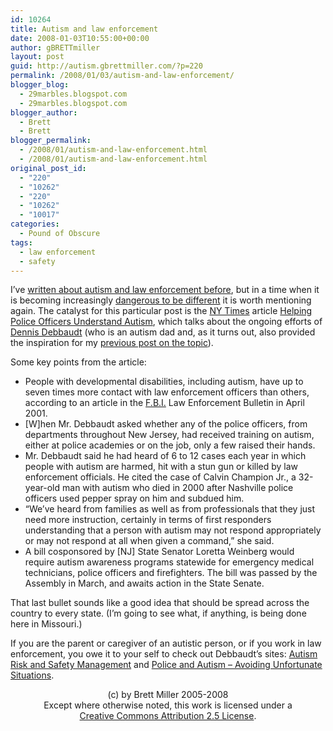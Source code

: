 ```yaml
---
id: 10264
title: Autism and law enforcement
date: 2008-01-03T10:55:00+00:00
author: gBRETTmiller
layout: post
guid: http://autism.gbrettmiller.com/?p=220
permalink: /2008/01/03/autism-and-law-enforcement/
blogger_blog:
  - 29marbles.blogspot.com
  - 29marbles.blogspot.com
blogger_author:
  - Brett
  - Brett
blogger_permalink:
  - /2008/01/autism-and-law-enforcement.html
  - /2008/01/autism-and-law-enforcement.html
original_post_id:
  - "220"
  - "10262"
  - "220"
  - "10262"
  - "10017"
categories:
  - Pound of Obscure
tags:
  - law enforcement
  - safety
---
```

I&#8217;ve [written about autism and law enforcement before](http://29marbles.blogspot.com/2006/04/avoiding-unfortunate-situations-autism.html), but in a time when it is becoming increasingly [dangerous to be different](http://www.schneier.com/blog/archives/2007/11/the_war_on_the.html "Schneier on Security: The War on the Unexpected") it is worth mentioning again. The catalyst for this particular post is the [NY Times](http://www.nytimes.com/) article [Helping Police Officers Understand Autism](http://www.nytimes.com/2007/12/21/nyregion/21autism.html?partner=rssnyt&emc=rss), which talks about the ongoing efforts of [Dennis Debbaudt](http://www.autismriskmanagement.com/about.html) (who is an autism dad and, as it turns out, also provided the inspiration for my [previous post on the topic](http://29marbles.blogspot.com/2006/04/avoiding-unfortunate-situations-autism.html)).

Some key points from the article:

  * People with developmental disabilities, including autism, have up to seven times more contact with law enforcement officers than others, according to an article in the [F.B.I.](http://topics.nytimes.com/top/reference/timestopics/organizations/f/federal_bureau_of_investigation/index.html?inline=nyt-org "More articles about the Federal Bureau of Investigation.") Law Enforcement Bulletin in April 2001.
  * [W]hen Mr. Debbaudt asked whether any of the police officers, from departments throughout New Jersey, had received training on autism, either at police academies or on the job, only a few raised their hands.
  * Mr. Debbaudt said he had heard of 6 to 12 cases each year in which people with autism are harmed, hit with a stun gun or killed by law enforcement officials. He cited the case of Calvin Champion Jr., a 32-year-old man with autism who died in 2000 after Nashville police officers used pepper spray on him and subdued him.
  * “We’ve heard from families as well as from professionals that they just need more instruction, certainly in terms of first responders understanding that a person with autism may not respond appropriately or may not respond at all when given a command,” she said.
  * A bill cosponsored by [NJ] State Senator Loretta Weinberg would require autism awareness programs statewide for emergency medical technicians, police officers and firefighters. The bill was passed by the Assembly in March, and awaits action in the State Senate.

That last bullet sounds like a good idea that should be spread across the country to every state. (I&#8217;m going to see what, if anything, is being done here in Missouri.)

If you are the parent or caregiver of an autistic person, or if you work in law enforcement, you owe it to your self to check out Debbaudt&#8217;s sites: [Autism Risk and Safety Management](http://www.autismriskmanagement.com/) and [Police and Autism &#8211; Avoiding Unfortunate Situations](http://policeandautism.cjb.net/).

<div class="blogger-post-footer">
  <p align="center">
    (c) by Brett Miller 2005-2008<br /> Except where otherwise noted, this work is licensed under a<br /> <a href="http://creativecommons.org/licenses/by/2.5/" rel="license">Creative Commons Attribution 2.5 License</a>.
  </p>
</div>